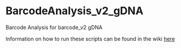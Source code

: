 # BarcodeAnalysis_v2_gDNA
Barcode Analysis for barcode_v2 gDNA

Information on how to run these scripts can be found in the wiki [here](https://github.com/SydShafferLab/BarcodeAnalysis_v2_gDNA/wiki)
